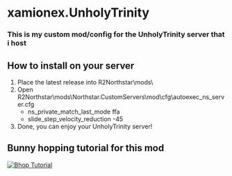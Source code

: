 # xamionex.UnholyTrinity

### This is my custom mod/config for the UnholyTrinity server that i host
## How to install on your server
1. Place the latest release into R2Northstar\mods\
2. Open R2Northstar\mods\Northstar.CustomServers\mod\cfg\autoexec_ns_server.cfg
   - ns_private_match_last_mode ffa
   - slide_step_velocity_reduction -45
3. Done, you can enjoy your UnholyTrinity server!

## Bunny hopping tutorial for this mod
[![Bhop Tutorial](https://img.youtube.com/vi/L8UHWvKuFDw/0.jpg)](https://www.youtube.com/watch?v=L8UHWvKuFDw)
